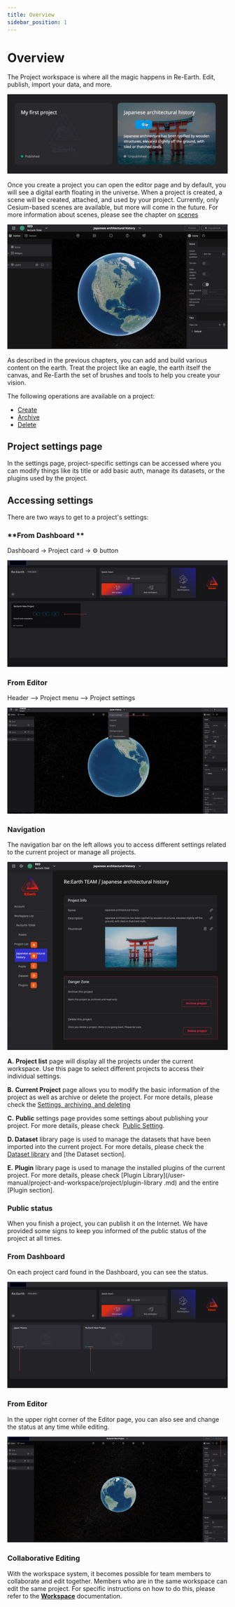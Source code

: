 ```yaml
---
title: Overview
sidebar_position: 1
---
```


# Overview

The Project workspace is where all the magic happens in Re-Earth. Edit, publish, import your data, and more.

![wert.png](./img/1.png)

Once you create a project you can open the editor page and by default, you will see a digital earth floating in the universe. When a project is created, a scene will be created, attached, and used by your project. Currently, only Cesium-based scenes are available, but more will come in the future. For more information about scenes, please see the chapter on [scenes](/user-manual/project-and-workspace/scene/overview)

![94.png](./img/2.png)

As described in the previous chapters, you can add and build various content on the earth. Treat the project like an eagle, the earth itself the canvas, and Re-Earth the set of brushes and tools to help you create your vision.

The following operations are available on a project:

- [Create](/user-manual/project-and-workspace/project/create-a-new-project)
- [Archive](/user-manual/project-and-workspace/project/settings-archiving-and-deleting)
- [Delete](/user-manual/project-and-workspace/project/settings-archiving-and-deleting)

## **Project settings page**

In the settings page, project-specific settings can be accessed where you can modify things like its title or add basic auth, manage its datasets, or the plugins used by the project.

## **Accessing settings**

There are two ways to get to a project's settings:

### **From Dashboard **

Dashboard -> Project card -> ⚙️ button

![564 1.png](./img/3.png)

### From Editor

Header —> Project menu —> Project settings

![image](./img/4.png)

### **Navigation**

The navigation bar on the left allows you to access different settings related to the current project or manage all projects.

![65.png](./img/5.png)

**A.** **Project list** page will display all the projects under the current workspace. Use this page to select different projects to access their individual settings.

**B.** **Current Project** page allows you to modify the basic information of the project as well as archive or delete the project. For more details, please check the [Settings, archiving, and deleting](/user-manual/project-and-workspace/project/settings-archiving-and-deleting)

**C.** **Public** settings page provides some settings about publishing your project. For more details, please check 
[Public Setting](/user-manual/project-and-workspace/project/public-settings).

**D. Dataset** library page is used to manage the datasets that have been imported into the current project. For more details, please check the [Dataset library](/user-manual/project-and-workspace/project/dataset-library) and [the Dataset section].

**E.** **Plugin** library page is used to manage the installed plugins of the current project. For more details, please check [Plugin Library](/user-manual/project-and-workspace/project/plugin-library
.md) and the entire [Plugin section].

### **Public status**

When you finish a project, you can publish it on the Internet. We have provided some signs to keep you informed of the public status of the project at all times.

### **From Dashboard**

On each project card found in the Dashboard, you can see the status.

![edr 1 (1).png](./img/6.png)

### **From Editor**

In the upper right corner of the Editor page, you can also see and change the status at any time while editing.

![54 4.png](./img/7.png)

### Collaborative Editing

With the workspace system, it becomes possible for team members to collaborate and edit together. Members who are in the same workspace can edit the same project. For specific instructions on how to do this, please refer to the **[Workspace](http://localhost:3000/user-manual/project-and-workspace/workspace/overview.md)** documentation.
